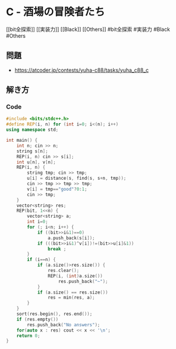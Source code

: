 # C - 酒場の冒険者たち
[[bit全探索]] [[実装力]] [[Black]] [[Others]]
#bit全探索 #実装力 #Black #Others 

## 問題
- https://atcoder.jp/contests/yuha-c88/tasks/yuha_c88_c

## 解き方
### Code
```c++
#include <bits/stdc++.h>
#define REP(i, n) for (int i=0; i<(n); i++)
using namespace std;

int main() {
	int n; cin >> n;
	string s[n];
	REP(i, n) cin >> s[i];
	int u[n], v[n];
	REP(i, n) {
		string tmp; cin >> tmp;
		u[i] = distance(s, find(s, s+n, tmp));
		cin >> tmp >> tmp >> tmp;
		v[i] = tmp=="good"?0:1;
		cin >> tmp;
	}
	vector<string> res;
	REP(bit, 1<<n) {
		vector<string> a;
		int i=0;
		for (; i<n; i++) {
			if ((bit>>i&1)==0)
				a.push_back(s[i]);
			if (((bit>>i&1)^v[i])!=(bit>>u[i]&1))
				break ;
		}
		if (i==n) {
			if (a.size()>res.size()) {
				res.clear();
				REP(i, (int)a.size())
					res.push_back("~");
			}
			if (a.size() == res.size())
				res = min(res, a);
		}
	}
	sort(res.begin(), res.end());
	if (res.empty())
		res.push_back("No answers");
	for(auto x : res) cout << x << '\n';
	return 0;
}
```